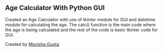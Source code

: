## Age Calculator With Python GUI

Created an Age Calculator with use of tkinter module for GUI and datetime module for calculating the age. The calc() function is the main code where the age is being calculated and the rest of the code is basic tkinter code for GUI.

Created by [Manisha Gupta](https://github.com/manisha069)
